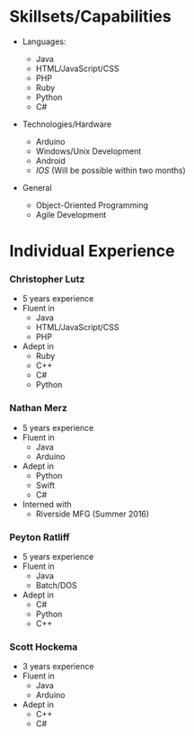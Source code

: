 # Skillsets/Capabilities
- Languages:
  - Java
  - HTML/JavaScript/CSS
  - PHP
  - Ruby
  - Python
  - C#
  
- Technologies/Hardware
  - Arduino
  - Windows/Unix Development
  - Android
  - _IOS_ (Will be possible within two months)
  
- General
  - Object-Oriented Programming
  - Agile Development

# Individual Experience
### Christopher Lutz
- 5 years experience
- Fluent in
  - Java
  - HTML/JavaScript/CSS
  - PHP
- Adept in
  - Ruby
  - C++
  - C#
  - Python

### Nathan Merz
- 5 years experience
- Fluent in
  - Java
  - Arduino
- Adept in
  - Python
  - Swift
  - C#
- Interned with
  - Riverside MFG (Summer 2016)

### Peyton Ratliff
- 5 years experience
- Fluent in
  - Java
  - Batch/DOS
- Adept in
  - C#
  - Python
  - C++

### Scott Hockema
- 3 years experience
- Fluent in
  - Java
  - Arduino
- Adept in
  - C++
  - C#
